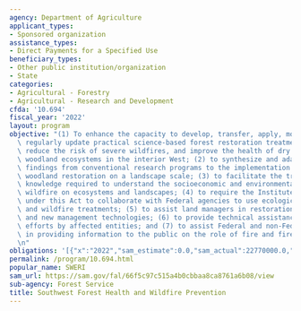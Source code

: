 ```yaml
---
agency: Department of Agriculture
applicant_types:
- Sponsored organization
assistance_types:
- Direct Payments for a Specified Use
beneficiary_types:
- Other public institution/organization
- State
categories:
- Agricultural - Forestry
- Agricultural - Research and Development
cfda: '10.694'
fiscal_year: '2022'
layout: program
objective: "(1) To enhance the capacity to develop, transfer, apply, monitor, and\
  \ regularly update practical science-based forest restoration treatments that will\
  \ reduce the risk of severe wildfires, and improve the health of dry forest and\
  \ woodland ecosystems in the interior West; (2) to synthesize and adapt scientific\
  \ findings from conventional research programs to the implementation of forest and\
  \ woodland restoration on a landscape scale; (3) to facilitate the transfer of interdisciplinary\
  \ knowledge required to understand the socioeconomic and environmental impacts of\
  \ wildfire on ecosystems and landscapes; (4) to require the Institutes established\
  \ under this Act to collaborate with Federal agencies to use ecological restoration\
  \ and wildfire treatments; (5) to assist land managers in restoration-based applications\
  \ and new management technologies; (6) to provide technical assistance to collaborative\
  \ efforts by affected entities; and (7) to assist Federal and non-Federal land managers\
  \ in providing information to the public on the role of fire and fire management.\r\
  \n"
obligations: '[{"x":"2022","sam_estimate":0.0,"sam_actual":22770000.0,"usa_spending_actual":22770000.0},{"x":"2023","sam_estimate":23000000.0,"sam_actual":0.0,"usa_spending_actual":3399998.25},{"x":"2024","sam_estimate":0.0,"sam_actual":0.0,"usa_spending_actual":0.0}]'
permalink: /program/10.694.html
popular_name: SWERI
sam_url: https://sam.gov/fal/66f5c97c515a4b0cbbaa8ca8761a6b08/view
sub-agency: Forest Service
title: Southwest Forest Health and Wildfire Prevention
---
```

